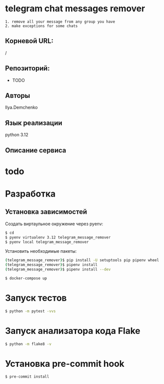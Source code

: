 # telegram chat messages remover
    1. remove all your message from any group you have
    2. make exceptions for some chats

## Корневой URL:
/

## Репозиторий:
* TODO

## Авторы
Ilya.Demchenko

## Язык реализации
python 3.12

## Описание сервиса
# todo

# Разработка

## Установка зависимостей

Создать виртаульное окружение через pyenv:

```bash
$ cd 
$ pyenv virtualenv 3.12 telegram_message_remover
$ pyenv local telegram_message_remover
```
Установить необходимые пакеты:

```bash
(telegram_message_remover)$ pip install -U setuptools pip pipenv wheel
(telegram_message_remover)$ pipenv install
(telegram_message_remover)$ pipenv install --dev
```

```bash
$ docker-compose up
```

# Запуск тестов

```bash
$ python -m pytest -vvs
```


# Запуск анализатора кода Flake

```bash
$ python -m flake8 -v
```


# Установка pre-commit hook

```bash
$ pre-commit install
```
